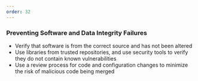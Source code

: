 ```yaml
---
order: 32
---
```


<h3>
  <span class="util-visually-hidden">
    Preventing
  </span>
  Software and Data Integrity Failures
</h3>

- Verify that software is from the correct source and has not been altered
- Use libraries from trusted repositories, and use security tools to verify they do not contain known vulnerabilities
- Use a review process for code and configuration changes to minimize the risk of malicious code being merged
